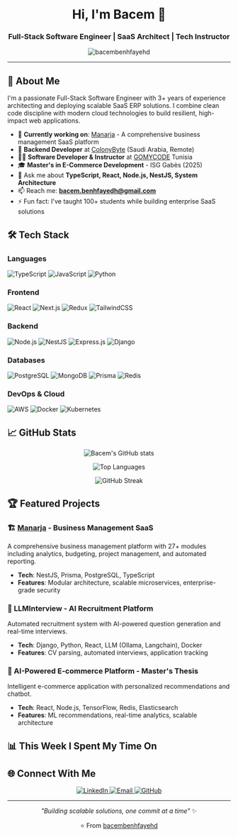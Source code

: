 <h1 align="center">Hi, I'm Bacem 👋</h1>
<h3 align="center">Full-Stack Software Engineer | SaaS Architect | Tech Instructor</h3>

<p align="center">
  <img src="https://komarev.com/ghpvc/?username=bacembenhfayehd&label=Profile%20views&color=0e75b6&style=flat" alt="bacembenhfayehd" />
</p>

---

## 🚀 About Me

I'm a passionate Full-Stack Software Engineer with 3+ years of experience architecting and deploying scalable SaaS ERP solutions. I combine clean code discipline with modern cloud technologies to build resilient, high-impact web applications.

- 🔭 **Currently working on**: [Manarja](https://github.com/bacembenhfayehd/manarja) - A comprehensive business management SaaS platform
- 🏢 **Backend Developer** at [ColonyByte](https://colonybyte.com) (Saudi Arabia, Remote)
- 👨‍🏫 **Software Developer & Instructor** at [GOMYCODE](https://gomycode.com) Tunisia
- 🎓 **Master's in E-Commerce Development** - ISG Gabès (2025)
- 💬 Ask me about **TypeScript, React, Node.js, NestJS, System Architecture**
- 📫 Reach me: **bacem.benhfayedh@gmail.com**
- ⚡ Fun fact: I've taught 100+ students while building enterprise SaaS solutions

## 🛠️ Tech Stack

### Languages
![TypeScript](https://img.shields.io/badge/-TypeScript-3178C6?style=flat&logo=typescript&logoColor=white)
![JavaScript](https://img.shields.io/badge/-JavaScript-F7DF1E?style=flat&logo=javascript&logoColor=black)
![Python](https://img.shields.io/badge/-Python-3776AB?style=flat&logo=python&logoColor=white)

### Frontend
![React](https://img.shields.io/badge/-React-61DAFB?style=flat&logo=react&logoColor=black)
![Next.js](https://img.shields.io/badge/-Next.js-000000?style=flat&logo=next.js&logoColor=white)
![Redux](https://img.shields.io/badge/-Redux-764ABC?style=flat&logo=redux&logoColor=white)
![TailwindCSS](https://img.shields.io/badge/-TailwindCSS-06B6D4?style=flat&logo=tailwindcss&logoColor=white)

### Backend
![Node.js](https://img.shields.io/badge/-Node.js-339933?style=flat&logo=node.js&logoColor=white)
![NestJS](https://img.shields.io/badge/-NestJS-E0234E?style=flat&logo=nestjs&logoColor=white)
![Express.js](https://img.shields.io/badge/-Express.js-000000?style=flat&logo=express&logoColor=white)
![Django](https://img.shields.io/badge/-Django-092E20?style=flat&logo=django&logoColor=white)

### Databases
![PostgreSQL](https://img.shields.io/badge/-PostgreSQL-336791?style=flat&logo=postgresql&logoColor=white)
![MongoDB](https://img.shields.io/badge/-MongoDB-47A248?style=flat&logo=mongodb&logoColor=white)
![Prisma](https://img.shields.io/badge/-Prisma-2D3748?style=flat&logo=prisma&logoColor=white)
![Redis](https://img.shields.io/badge/-Redis-DC382D?style=flat&logo=redis&logoColor=white)

### DevOps & Cloud
![AWS](https://img.shields.io/badge/-AWS-232F3E?style=flat&logo=amazon-aws&logoColor=white)
![Docker](https://img.shields.io/badge/-Docker-2496ED?style=flat&logo=docker&logoColor=white)
![Kubernetes](https://img.shields.io/badge/-Kubernetes-326CE5?style=flat&logo=kubernetes&logoColor=white)

## 📈 GitHub Stats

<div align="center">
  
![Bacem's GitHub stats](https://github-readme-stats.vercel.app/api?username=bacembenhfayehd&show_icons=true&theme=radical&count_private=true)

![Top Languages](https://github-readme-stats.vercel.app/api/top-langs/?username=bacembenhfayehd&layout=compact&theme=radical)

![GitHub Streak](https://github-readme-streak-stats.herokuapp.com/?user=bacembenhfayehd&theme=radical)

</div>

## 🏆 Featured Projects

### 🏗️ [Manarja](https://github.com/bacembenhfayehd/manarja) - Business Management SaaS
A comprehensive business management platform with 27+ modules including analytics, budgeting, project management, and automated reporting.
- **Tech**: NestJS, Prisma, PostgreSQL, TypeScript
- **Features**: Modular architecture, scalable microservices, enterprise-grade security

### 🤖 LLMInterview - AI Recruitment Platform
Automated recruitment system with AI-powered question generation and real-time interviews.
- **Tech**: Django, Python, React, LLM (Ollama, Langchain), Docker
- **Features**: CV parsing, automated interviews, application tracking

### 🛒 AI-Powered E-commerce Platform - Master's Thesis
Intelligent e-commerce application with personalized recommendations and chatbot.
- **Tech**: React, Node.js, TensorFlow, Redis, Elasticsearch
- **Features**: ML recommendations, real-time analytics, scalable architecture

## 📊 This Week I Spent My Time On

<!--START_SECTION:waka-->
<!--END_SECTION:waka-->

## 🌐 Connect With Me

<p align="center">
  <a href="https://linkedin.com/in/bacembenhfayedh" target="blank">
    <img src="https://img.shields.io/badge/-LinkedIn-0077B5?style=for-the-badge&logo=linkedin&logoColor=white" alt="LinkedIn"/>
  </a>
  <a href="mailto:bacem.benhfayedh@gmail.com">
    <img src="https://img.shields.io/badge/-Email-D14836?style=for-the-badge&logo=gmail&logoColor=white" alt="Email"/>
  </a>
  <a href="https://github.com/bacembenhfayehd" target="blank">
    <img src="https://img.shields.io/badge/-GitHub-181717?style=for-the-badge&logo=github&logoColor=white" alt="GitHub"/>
  </a>
</p>

---

<div align="center">
  
*"Building scalable solutions, one commit at a time"* ✨

⭐️ From [bacembenhfayehd](https://github.com/bacembenhfayehd)

</div>
